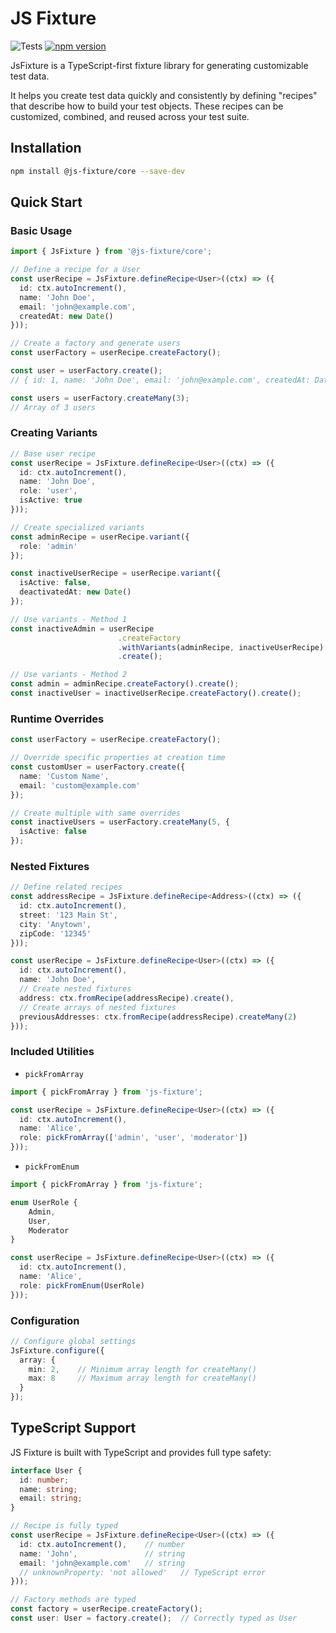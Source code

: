 # JS Fixture
![Tests](https://github.com/js-fixture/core/actions/workflows/tests.yml/badge.svg)
[![npm version](https://img.shields.io/npm/v/%40js-fixture/core.svg)](https://www.npmjs.com/package/@js-fixture/core)

JsFixture is a TypeScript-first fixture library for generating customizable test data.

It helps you create test data quickly and consistently by defining "recipes" that describe how to build your test objects. These recipes can be customized, combined, and reused across your test suite.

## Installation

```bash
npm install @js-fixture/core --save-dev
```

## Quick Start

### Basic Usage

```typescript
import { JsFixture } from '@js-fixture/core';

// Define a recipe for a User
const userRecipe = JsFixture.defineRecipe<User>((ctx) => ({
  id: ctx.autoIncrement(),
  name: 'John Doe',
  email: 'john@example.com',
  createdAt: new Date()
}));

// Create a factory and generate users
const userFactory = userRecipe.createFactory();

const user = userFactory.create();
// { id: 1, name: 'John Doe', email: 'john@example.com', createdAt: Date }

const users = userFactory.createMany(3);
// Array of 3 users
```

### Creating Variants

```typescript
// Base user recipe
const userRecipe = JsFixture.defineRecipe<User>((ctx) => ({
  id: ctx.autoIncrement(),
  name: 'John Doe',
  role: 'user',
  isActive: true
}));

// Create specialized variants
const adminRecipe = userRecipe.variant({
  role: 'admin'
});

const inactiveUserRecipe = userRecipe.variant({
  isActive: false,
  deactivatedAt: new Date()
});

// Use variants - Method 1
const inactiveAdmin = userRecipe
                        .createFactory
                        .withVariants(adminRecipe, inactiveUserRecipe)
                        .create();

// Use variants - Method 2
const admin = adminRecipe.createFactory().create();
const inactiveUser = inactiveUserRecipe.createFactory().create();
```

### Runtime Overrides

```typescript
const userFactory = userRecipe.createFactory();

// Override specific properties at creation time
const customUser = userFactory.create({
  name: 'Custom Name',
  email: 'custom@example.com'
});

// Create multiple with same overrides
const inactiveUsers = userFactory.createMany(5, {
  isActive: false
});
```

### Nested Fixtures

```typescript
// Define related recipes
const addressRecipe = JsFixture.defineRecipe<Address>((ctx) => ({
  id: ctx.autoIncrement(),
  street: '123 Main St',
  city: 'Anytown',
  zipCode: '12345'
}));

const userRecipe = JsFixture.defineRecipe<User>((ctx) => ({
  id: ctx.autoIncrement(),
  name: 'John Doe',
  // Create nested fixtures
  address: ctx.fromRecipe(addressRecipe).create(),
  // Create arrays of nested fixtures
  previousAddresses: ctx.fromRecipe(addressRecipe).createMany(2)
}));
```

### Included Utilities

* `pickFromArray`
```typescript
import { pickFromArray } from 'js-fixture';

const userRecipe = JsFixture.defineRecipe<User>((ctx) => ({
  id: ctx.autoIncrement(),
  name: 'Alice',
  role: pickFromArray(['admin', 'user', 'moderator'])
}));
```

* `pickFromEnum`
```typescript
import { pickFromArray } from 'js-fixture';

enum UserRole {
    Admin,
    User,
    Moderator
}

const userRecipe = JsFixture.defineRecipe<User>((ctx) => ({
  id: ctx.autoIncrement(),
  name: 'Alice',
  role: pickFromEnum(UserRole)
}));
```

### Configuration

```typescript
// Configure global settings
JsFixture.configure({
  array: {
    min: 2,    // Minimum array length for createMany()
    max: 8     // Maximum array length for createMany()
  }
});
```

## TypeScript Support

JS Fixture is built with TypeScript and provides full type safety:

```typescript
interface User {
  id: number;
  name: string;
  email: string;
}

// Recipe is fully typed
const userRecipe = JsFixture.defineRecipe<User>((ctx) => ({
  id: ctx.autoIncrement(),    // number
  name: 'John',               // string
  email: 'john@example.com'   // string
  // unknownProperty: 'not allowed'   // TypeScript error
}));

// Factory methods are typed
const factory = userRecipe.createFactory();
const user: User = factory.create();  // Correctly typed as User
```
